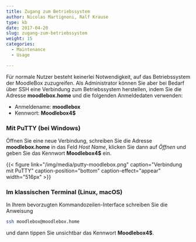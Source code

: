 ```yaml
---
title: Zugang zum Betriebssystem
author: Nicolas Martignoni, Ralf Krause
type: kb
date: 2017-04-20
slug: zugang-zum-betriebssystem
weight: 15
categories:
  - Maintenance
  - Usage

---
```

Für normale Nutzer besteht keinerlei Notwendigkeit, auf das Betriebssystem der MoodleBox zuzugreifen. Als Administrator können Sie aber bei Bedarf über SSH eine Verbindung zum Betriebssystem herstellen, indem Sie die Adresse __moodlebox.home__ und die folgenden Anmeldedaten verwenden:

  * Anmeldename: __moodlebox__
  * Kennwort: __Moodlebox4$__

### Mit PuTTY (bei Windows)

Öffnen Sie eine neue Verbindung, schreiben Sie die Adresse __moodlebox.home__ in das Feld _Host Name_, klicken Sie dann auf _Öffnen_ und geben Sie das Kennwort __Moodlebox4$__ ein.

{{< figure link="/img/media/putty-moodlebox.png" caption="Verbindung mit PuTTY" caption-position="bottom" caption-effect="appear" width="516px" >}}

### Im klassischen Terminal (Linux, macOS)

In Ihrem bevorzugten Kommandozeilen-Interface schreiben Sie die Anweisung

```bash
ssh moodlebox@moodlebox.home
```

und dann tippen Sie unsichtbar das Kennwort __Moodlebox4$__.
